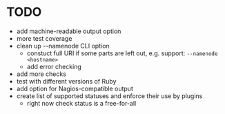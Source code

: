 TODO
====

* add machine-readable output option
* more test coverage
* clean up --namenode CLI option
    * constuct full URI if some parts are left out, e.g. support:
        `--namenode <hostname>`
    * add error checking
* add more checks
* test with different versions of Ruby
* add option for Nagios-compatible output
* create list of supported statuses and enforce their use by plugins
    * right now check status is a free-for-all
